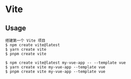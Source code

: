 # Vite

## Usage

    搭建第一个 Vite 项目
    $ npm create vite@latest
    $ yarn create vite
    $ pnpm create vite

    $ npm create vite@latest my-vue-app -- --template vue
    $ yarn create vite my-vue-app --template vue
    $ pnpm create vite my-vue-app --template vue
